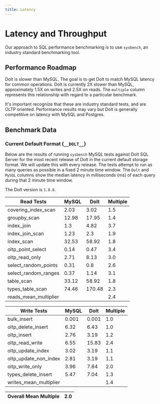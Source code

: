 ```yaml
---
title: Latency
---
```


# Latency and Throughput

Our approach to SQL performance benchmarking is to use `sysbench`, an
industry standard benchmarking tool.

## Performance Roadmap

Dolt is slower than MySQL. The goal is to get Dolt to match 
MySQL latency for common operations. Dolt is currently 2X slower 
than MySQL, approximately 1.5X on writes and 2.5X on reads. The 
`multiple` column represents this relationship with regard to a 
particular benchmark.

It's important recognize that these are industry standard tests, and
are OLTP oriented. Performance results may vary but Dolt is 
generally competitive on latency with MySQL and Postgres.

## Benchmark Data

### Current Default Format (`__DOLT__`)

Below are the results of running `sysbench` MySQL tests against Dolt
SQL Server for the most recent release of Dolt in the current default 
storage format. We will update this with every release. The tests 
attempt to run as many queries as possible in a fixed 2 minute time 
window. The `Dolt` and `MySQL` columns show the median latency in 
milliseconds (ms) of each query during that 2 minute time window.

The Dolt version is `1.8.0`.

<!-- START___DOLT___LATENCY_RESULTS_TABLE -->
|       Read Tests        | MySQL |  Dolt  | Multiple |
|-------------------------|-------|--------|----------|
| covering\_index\_scan   |  2.03 |   3.02 |      1.5 |
| groupby\_scan           | 12.98 |  17.95 |      1.4 |
| index\_join             |   1.3 |   4.82 |      3.7 |
| index\_join\_scan       |  1.23 |    2.3 |      1.9 |
| index\_scan             | 32.53 |  58.92 |      1.8 |
| oltp\_point\_select     |  0.14 |   0.47 |      3.4 |
| oltp\_read\_only        |  2.71 |   8.13 |      3.0 |
| select\_random\_points  |  0.31 |    0.8 |      2.6 |
| select\_random\_ranges  |  0.37 |   1.14 |      3.1 |
| table\_scan             | 33.12 |  58.92 |      1.8 |
| types\_table\_scan      | 74.46 | 170.48 |      2.3 |
| reads\_mean\_multiplier |       |        |      2.4 |

|       Write Tests        | MySQL | Dolt  | Multiple |
|--------------------------|-------|-------|----------|
| bulk\_insert             | 0.001 | 0.001 |      1.0 |
| oltp\_delete\_insert     |  6.32 |  6.43 |      1.0 |
| oltp\_insert             |  2.76 |  3.19 |      1.2 |
| oltp\_read\_write        |  6.55 | 15.83 |      2.4 |
| oltp\_update\_index      |  3.02 |  3.19 |      1.1 |
| oltp\_update\_non\_index |  2.81 |  3.19 |      1.1 |
| oltp\_write\_only        |  3.96 |  7.84 |      2.0 |
| types\_delete\_insert    |  5.47 |  7.04 |      1.3 |
| writes\_mean\_multiplier |       |       |      1.4 |

| Overall Mean Multiple | 2.0 |
|-----------------------|-----|
<!-- END___DOLT___LATENCY_RESULTS_TABLE -->
<br/>
